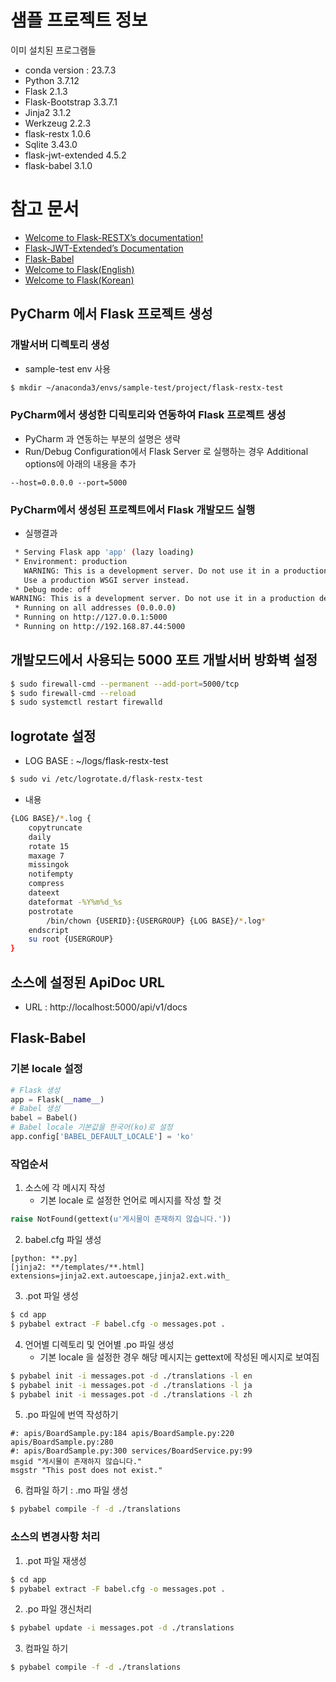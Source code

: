 # 샘플 프로젝트 정보
이미 설치된 프로그램들
* conda version : 23.7.3
* Python 3.7.12
* Flask 2.1.3
* Flask-Bootstrap 3.3.7.1
* Jinja2 3.1.2
* Werkzeug 2.2.3
* flask-restx 1.0.6
* Sqlite 3.43.0
* flask-jwt-extended 4.5.2
* flask-babel 3.1.0

# 참고 문서
- [Welcome to Flask-RESTX’s documentation!](https://flask-restx.readthedocs.io/en/latest/index.html)
- [Flask-JWT-Extended’s Documentation](https://flask-jwt-extended.readthedocs.io/en/stable/)
- [Flask-Babel](https://python-babel.github.io/flask-babel/)
- [Welcome to Flask(English)](https://flask-docs.readthedocs.io/en/latest/)
- [Welcome to Flask(Korean)](https://flask-docs-kr.readthedocs.io/ko/latest/)

## PyCharm 에서 Flask 프로젝트 생성
### 개발서버 디렉토리 생성
* sample-test env 사용

```bash
$ mkdir ~/anaconda3/envs/sample-test/project/flask-restx-test
```

### PyCharm에서 생성한 디릭토리와 연동하여 Flask 프로젝트 생성
* PyCharm 과 연동하는 부분의 설명은 생략
* Run/Debug Configuration에서 Flask Server 로 실행하는 경우 Additional options에 아래의 내용을 추가

```text
--host=0.0.0.0 --port=5000
```

### PyCharm에서 생성된 프로젝트에서 Flask 개발모드 실행
* 실행결과

```bash
 * Serving Flask app 'app' (lazy loading)
 * Environment: production
   WARNING: This is a development server. Do not use it in a production deployment.
   Use a production WSGI server instead.
 * Debug mode: off
WARNING: This is a development server. Do not use it in a production deployment. Use a production WSGI server instead.
 * Running on all addresses (0.0.0.0)
 * Running on http://127.0.0.1:5000
 * Running on http://192.168.87.44:5000
```

## 개발모드에서 사용되는 5000 포트 개발서버 방화벽 설정

```bash
$ sudo firewall-cmd --permanent --add-port=5000/tcp
$ sudo firewall-cmd --reload
$ sudo systemctl restart firewalld
```

## logrotate 설정
* LOG BASE : ~/logs/flask-restx-test

```bash
$ sudo vi /etc/logrotate.d/flask-restx-test
```

* 내용

```bash
{LOG BASE}/*.log {
    copytruncate
    daily
    rotate 15
    maxage 7
    missingok
    notifempty
    compress
    dateext
    dateformat -%Y%m%d_%s
    postrotate
        /bin/chown {USERID}:{USERGROUP} {LOG BASE}/*.log*
    endscript
    su root {USERGROUP}
}
```

## 소스에 설정된 ApiDoc URL
* URL : http://localhost:5000/api/v1/docs

## Flask-Babel
### 기본 locale 설정

```python
# Flask 생성
app = Flask(__name__)
# Babel 생성
babel = Babel()
# Babel locale 기본값을 한국어(ko)로 설정
app.config['BABEL_DEFAULT_LOCALE'] = 'ko'
```

### 작업순서

1. 소스에 각 메시지 작성
   * 기본 locale 로 설정한 언어로 메시지를 작성 할 것

```python
raise NotFound(gettext(u'게시물이 존재하지 않습니다.'))
```

2. babel.cfg 파일 생성

```text
[python: **.py]
[jinja2: **/templates/**.html]
extensions=jinja2.ext.autoescape,jinja2.ext.with_
```

3. .pot 파일 생성

```bash
$ cd app
$ pybabel extract -F babel.cfg -o messages.pot .
```

4. 언어별 디렉토리 및 언어별 .po 파일 생성
   * 기본 locale 을 설정한 경우 해당 메시지는 gettext에 작성된 메시지로 보여짐

```bash
$ pybabel init -i messages.pot -d ./translations -l en
$ pybabel init -i messages.pot -d ./translations -l ja
$ pybabel init -i messages.pot -d ./translations -l zh
```

5. .po 파일에 번역 작성하기

```text
#: apis/BoardSample.py:184 apis/BoardSample.py:220 apis/BoardSample.py:280
#: apis/BoardSample.py:300 services/BoardService.py:99
msgid "게시물이 존재하지 않습니다."
msgstr "This post does not exist."
```

6. 컴파일 하기 : .mo 파일 생성

```bash
$ pybabel compile -f -d ./translations
```

### 소스의 변경사항 처리
1. .pot 파일 재생성

```bash
$ cd app
$ pybabel extract -F babel.cfg -o messages.pot .
```

2. .po 파일 갱신처리

```bash
$ pybabel update -i messages.pot -d ./translations
```

3. 컴파일 하기

```bash
$ pybabel compile -f -d ./translations
```
